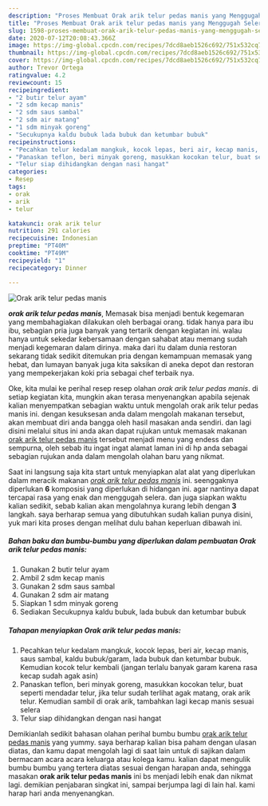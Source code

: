 ```yaml
---
description: "Proses Membuat Orak arik telur pedas manis yang Menggugah Selera"
title: "Proses Membuat Orak arik telur pedas manis yang Menggugah Selera"
slug: 1598-proses-membuat-orak-arik-telur-pedas-manis-yang-menggugah-selera
date: 2020-07-12T20:08:43.366Z
image: https://img-global.cpcdn.com/recipes/7dcd8aeb1526c692/751x532cq70/orak-arik-telur-pedas-manis-foto-resep-utama.jpg
thumbnail: https://img-global.cpcdn.com/recipes/7dcd8aeb1526c692/751x532cq70/orak-arik-telur-pedas-manis-foto-resep-utama.jpg
cover: https://img-global.cpcdn.com/recipes/7dcd8aeb1526c692/751x532cq70/orak-arik-telur-pedas-manis-foto-resep-utama.jpg
author: Trevor Ortega
ratingvalue: 4.2
reviewcount: 15
recipeingredient:
- "2 butir telur ayam"
- "2 sdm kecap manis"
- "2 sdm saus sambal"
- "2 sdm air matang"
- "1 sdm minyak goreng"
- "Secukupnya kaldu bubuk lada bubuk dan ketumbar bubuk"
recipeinstructions:
- "Pecahkan telur kedalam mangkuk, kocok lepas, beri air, kecap manis, saus sambal, kaldu bubuk/garam, lada bubuk dan ketumbar bubuk. Kemudian kocok telur kembali (jangan terlalu banyak garam karena rasa kecap sudah agak asin)"
- "Panaskan teflon, beri minyak goreng, masukkan kocokan telur, buat seperti mendadar telur, jika telur sudah terlihat agak matang, orak arik telur. Kemudian sambil di orak arik, tambahkan lagi kecap manis sesuai selera"
- "Telur siap dihidangkan dengan nasi hangat"
categories:
- Resep
tags:
- orak
- arik
- telur

katakunci: orak arik telur 
nutrition: 291 calories
recipecuisine: Indonesian
preptime: "PT40M"
cooktime: "PT49M"
recipeyield: "1"
recipecategory: Dinner

---
```



![Orak arik telur pedas manis](https://img-global.cpcdn.com/recipes/7dcd8aeb1526c692/751x532cq70/orak-arik-telur-pedas-manis-foto-resep-utama.jpg)

<b><i>orak arik telur pedas manis</i></b>, Memasak bisa menjadi bentuk kegemaran yang membahagiakan dilakukan oleh berbagai orang. tidak hanya para ibu ibu, sebagian pria juga banyak yang tertarik dengan kegiatan ini. walau hanya untuk sekedar kebersamaan dengan sahabat atau memang sudah menjadi kegemaran dalam dirinya. maka dari itu dalam dunia restoran sekarang tidak sedikit ditemukan pria dengan kemampuan memasak yang hebat, dan lumayan banyak juga kita saksikan di aneka depot dan restoran yang mempekerjakan koki pria sebagai chef terbaik nya.



Oke, kita mulai ke perihal resep resep olahan <i>orak arik telur pedas manis</i>. di setiap kegiatan kita, mungkin akan terasa menyenangkan apabila sejenak kalian menyempatkan sebagian waktu untuk mengolah orak arik telur pedas manis ini. dengan kesuksesan anda dalam mengolah makanan tersebut, akan membuat diri anda bangga oleh hasil masakan anda sendiri. dan lagi disini melalui situs ini anda akan dapat rujukan untuk memasak makanan <u>orak arik telur pedas manis</u> tersebut menjadi menu yang endess dan sempurna, oleh sebab itu ingat ingat alamat laman ini di hp anda sebagai sebagian rujukan anda dalam mengolah olahan baru yang nikmat.


Saat ini langsung saja kita start untuk menyiapkan alat alat yang diperlukan dalam meracik makanan <u><i>orak arik telur pedas manis</i></u> ini. seenggaknya diperlukan <b>6</b> komposisi yang diperlukan di hidangan ini. agar nantinya dapat tercapai rasa yang enak dan menggugah selera. dan juga siapkan waktu kalian sedikit, sebab kalian akan mengolahnya kurang lebih dengan <b>3</b> langkah. saya berharap semua yang dibutuhkan sudah kalian punya disini, yuk mari kita proses dengan melihat dulu bahan keperluan dibawah ini.

<!--inarticleads1-->

##### Bahan baku dan bumbu-bumbu yang diperlukan dalam pembuatan Orak arik telur pedas manis:

1. Gunakan 2 butir telur ayam
1. Ambil 2 sdm kecap manis
1. Gunakan 2 sdm saus sambal
1. Gunakan 2 sdm air matang
1. Siapkan 1 sdm minyak goreng
1. Sediakan Secukupnya kaldu bubuk, lada bubuk dan ketumbar bubuk




<!--inarticleads2-->

##### Tahapan menyiapkan Orak arik telur pedas manis:

1. Pecahkan telur kedalam mangkuk, kocok lepas, beri air, kecap manis, saus sambal, kaldu bubuk/garam, lada bubuk dan ketumbar bubuk. Kemudian kocok telur kembali (jangan terlalu banyak garam karena rasa kecap sudah agak asin)
1. Panaskan teflon, beri minyak goreng, masukkan kocokan telur, buat seperti mendadar telur, jika telur sudah terlihat agak matang, orak arik telur. Kemudian sambil di orak arik, tambahkan lagi kecap manis sesuai selera
1. Telur siap dihidangkan dengan nasi hangat




Demikianlah sedikit bahasan olahan perihal bumbu bumbu <u>orak arik telur pedas manis</u> yang yummy. saya berharap kalian bisa paham dengan ulasan diatas, dan kamu dapat mengolah lagi di saat lain untuk di sajikan dalam bermacam acara acara keluarga atau kolega kamu. kalian dapat mengulik bumbu bumbu yang tertera diatas sesuai dengan harapan anda, sehingga masakan <b>orak arik telur pedas manis</b> ini bs menjadi lebih enak dan nikmat lagi. demikian penjabaran singkat ini, sampai berjumpa lagi di lain hal. kami harap hari anda menyenangkan.
